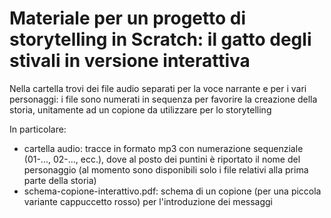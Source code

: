 # Materiale per un progetto di storytelling in Scratch: il gatto degli stivali in versione interattiva

Nella cartella trovi dei file audio separati per la voce narrante e per i vari personaggi: i file sono numerati in sequenza per favorire la creazione della storia, unitamente ad un copione da utilizzare per lo storytelling 

In particolare:
- cartella audio: tracce in formato mp3 con numerazione sequenziale (01-..., 02-..., ecc.), dove al posto dei puntini è riportato il nome del personaggio (al momento sono disponibili solo i file relativi alla prima parte della storia)
- schema-copione-interattivo.pdf: schema di un copione (per una piccola variante cappuccetto rosso) per l'introduzione dei messaggi
